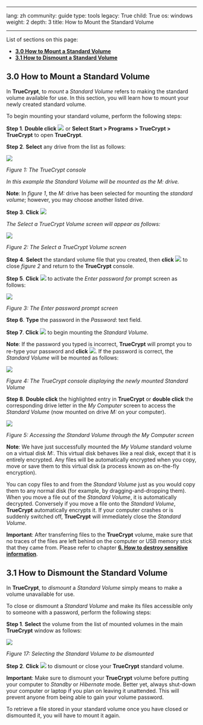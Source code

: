 

---

lang: zh
community: guide
type: tools
legacy: True
child: True
os: windows
weight: 2
depth: 3
title: How to Mount the Standard Volume

---

List of sections on this page:

- [**3.0 How to Mount a Standard Volume**](#3.0)
- [**3.1 How to Dismount a Standard Volume**](#3.1)

<a name="3.0"></a>
## 3.0 How to Mount a Standard Volume ##

In **TrueCrypt**, to *mount* a *Standard Volume* refers to making the standard volume available for use. In this section, you will learn how to mount your newly created standard volume.  

To begin mounting your standard volume, perform the following steps: 

**Step 1**. **Double click** ![](/sbox/screen/truecrypt-en/52.png) or **Select Start > Programs > TrueCrypt > TrueCrypt** to open **TrueCrypt**.

**Step 2**. **Select** any drive from the list as follows: 

![](/sbox/screen/truecrypt-en/12.png)

*Figure 1: The TrueCrypt console*

*In this example the Standard Volume will be mounted as the M: drive.*

**Note**: In *figure 1*, the *M:* drive has been selected for mounting the *standard volume*; however, you may choose another listed drive.

**Step 3**. **Click** ![](/sbox/screen/truecrypt-en/17.png)

*The Select a TrueCrypt Volume screen will appear as follows:*

![](/sbox/screen/truecrypt-en/29.png)

*Figure 2: The Select a TrueCrypt Volume screen*

**Step 4**. **Select** the standard volume file that you created, then **click** ![](/sbox/screen/truecrypt-en/30.png) to close *figure 2* and return to the **TrueCrypt** console.

**Step 5**. **Click** ![](/sbox/screen/truecrypt-en/31.png) to activate the *Enter password for* prompt screen as follows:

![](/sbox/screen/truecrypt-en/32.png)

*Figure 3: The Enter password prompt screen*

**Step 6**. **Type** the password in the *Password*: text field. 

**Step 7**. **Click** ![](/sbox/screen/truecrypt-en/33.png) to begin mounting the *Standard Volume*.

**Note**: If the password you typed is incorrect, **TrueCrypt** will prompt you to re-type your password and **click** ![](/sbox/screen/truecrypt-en/33.png). If the password is correct, the *Standard Volume* will be mounted as follows:

![](/sbox/screen/truecrypt-en/34.png)

*Figure 4: The TrueCrypt console displaying the newly mounted Standard Volume*

**Step 8**. **Double click** the highlighted entry in **TrueCrypt** or **double click** the corresponding drive letter in the *My Computer* screen to access the *Standard Volume* (now mounted on drive *M:* on your computer). 

![](/sbox/screen/truecrypt-en/35.png)

*Figure 5: Accessing the Standard Volume through the My Computer screen*

**Note**: We have just successfully mounted the *My Volume* standard volume on a virtual disk *M:*. This virtual disk behaves like a real disk, except that it is entirely encrypted. Any files will be automatically encrypted when you copy, move or save them to this
virtual disk (a process known as on-the-fly encryption). 

You can copy files to and from the *Standard Volume* just as you would
copy them to any normal disk (for example, by dragging-and-dropping
them). When you move a file out of the *Standard Volume*, it is
automatically decrypted. Conversely if you move a file onto the
*Standard Volume*, **TrueCrypt** automatically encrypts it. If your computer crashes or is suddenly switched off, **TrueCrypt** will immediately close the *Standard Volume*. 

**Important**: After transferring files to the **TrueCrypt** volume, make
sure that no traces of the files are left behind on the computer or USB
memory stick that they came from. Please refer to chapter [**6. How to destroy sensitive information**](/en/chapter-6).

<a name="3.1"></a>
## 3.1 How to Dismount the Standard Volume ##

In **TrueCrypt**, to *dismount* a *Standard Volume* simply means to make a volume unavailable for use. 

To close or dismount a *Standard Volume* and make its files accessible only to someone with a password, perform the following steps: 

**Step 1**. **Select** the volume from the list of mounted volumes in the main **TrueCrypt** window as follows:

![](/sbox/screen/truecrypt-en/34.png)

*Figure 17: Selecting the Standard Volume to be dismounted*

**Step 2**. **Click** ![](/sbox/screen/truecrypt-en/49.png) to dismount or close your **TrueCrypt** standard volume. 

**Important**: Make sure to dismount your **TrueCrypt** volume before putting your computer to *Standby* or *Hibernate* mode. Better yet, always shut-down your computer or laptop if you plan on leaving it unattended. This will prevent anyone from being able to gain your volume password.

To retrieve a file stored in your standard volume once you have closed or dismounted it, you will have to mount it again.


